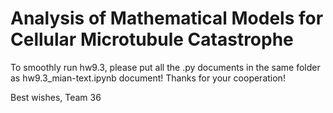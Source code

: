 # Analysis of Mathematical Models for Cellular Microtubule Catastrophe
To smoothly run hw9.3, please put all the .py documents in the same folder as hw9.3_mian-text.ipynb document! Thanks for your cooperation!

Best wishes,
Team 36

